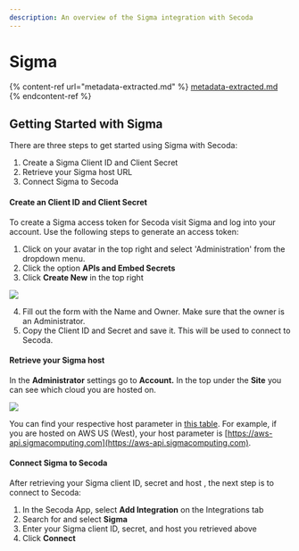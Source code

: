 ```yaml
---
description: An overview of the Sigma integration with Secoda
---
```


# Sigma

{% content-ref url="metadata-extracted.md" %}
[metadata-extracted.md](metadata-extracted.md)
{% endcontent-ref %}

## **Getting Started with Sigma** <a href="#h_3a4bfd6458" id="h_3a4bfd6458"></a>

There are three steps to get started using Sigma with Secoda:

1. Create a Sigma Client ID and Client Secret
2. Retrieve your Sigma host URL
3. Connect Sigma to Secoda

#### **Create an Client ID and Client Secret** <a href="#h_0d871f44cf" id="h_0d871f44cf"></a>

To create a Sigma access token for Secoda visit Sigma and log into your account. Use the following steps to generate an access token:

1. Click on your avatar in the top right and select 'Administration' from the dropdown menu.
2. Click the option **APIs and Embed Secrets**
3. Click **Create New** in the top right

![](https://secoda-public-media-assets.s3.amazonaws.com/image%20\(1\)%20\(1\)%20\(1\).png)

4. Fill out the form with the Name and Owner. Make sure that the owner is an Administrator.
5. Copy the Client ID and Secret and save it. This will be used to connect to Secoda.

#### **Retrieve your Sigma host** <a href="#h_2e32c48e7f" id="h_2e32c48e7f"></a>

In the **Administrator** settings go to **Account.** In the top under the **Site** you can see which cloud you are hosted on.

![](https://secoda-public-media-assets.s3.amazonaws.com/image%20\(7\).png)

You can find your respective host parameter in [this table](https://help.sigmacomputing.com/reference/get-started-sigma-api#identify-your-api-request-url). For example, if you are hosted on AWS US (West), your host parameter is [https://aws-api.sigmacomputing.com](https://aws-api.sigmacomputing.com).

#### **Connect Sigma to Secoda** <a href="#h_b1c101d905" id="h_b1c101d905"></a>

After retrieving your Sigma client ID, secret and host , the next step is to connect to Secoda:

1. In the Secoda App, select **Add Integration** on the Integrations tab
2. Search for and select **Sigma**
3. Enter your Sigma client ID, secret, and host you retrieved above
4. Click **Connect**
